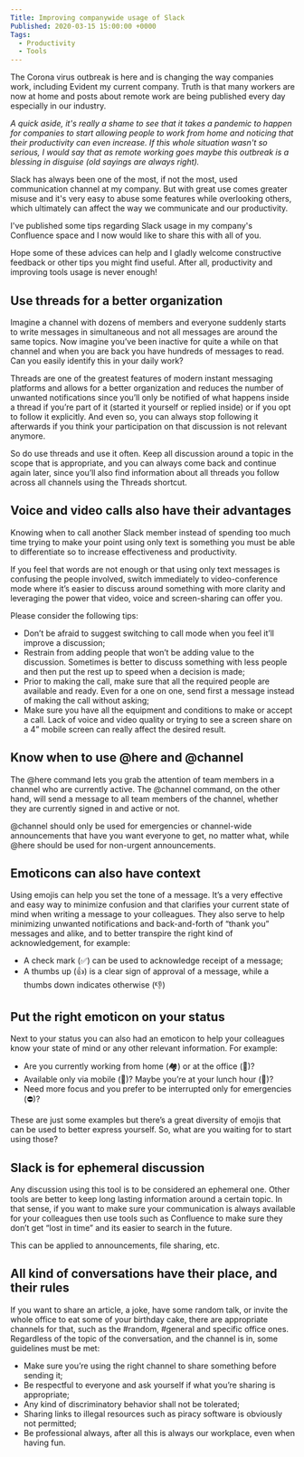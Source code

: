 ```yaml
---
Title: Improving companywide usage of Slack
Published: 2020-03-15 15:00:00 +0000
Tags: 
  - Productivity
  - Tools
---
```


The Corona virus outbreak is here and is changing the way companies work, including Evident my current company. Truth is that many workers are now at home and posts about remote work are being published every day especially in our industry. 

*A quick aside, it's really a shame to see that it takes a pandemic to happen for companies to start allowing people to work from home and noticing that their productivity can even increase. If this whole situation wasn't so serious, I would say that as remote working goes maybe this outbreak is a blessing in disguise (old sayings are always right).*

Slack has always been one of the most, if not the most, used communication channel at my company. But with great use comes greater misuse and it's very easy to abuse some features while overlooking others, which ultimately can affect the way we communicate and our productivity. 

I've published some tips regarding Slack usage in my company's Confluence space and I now would like to share this with all of you.

Hope some of these advices can help and I gladly welcome constructive feedback or other tips you might find useful. After all, productivity and improving tools usage is never enough!

## Use threads for a better organization

Imagine a channel with dozens of members and everyone suddenly starts to write messages in simultaneous and not all messages are around the same topics. Now imagine you’ve been inactive for quite a while on that channel and when you are back you have hundreds of messages to read. Can you easily identify this in your daily work?

Threads are one of the greatest features of modern instant messaging platforms and allows for a better organization and reduces the number of unwanted notifications since you’ll only be notified of what happens inside a thread if you’re part of it (started it yourself or replied inside) or if you opt to follow it explicitly. And even so, you can always stop following it afterwards if you think your participation on that discussion is not relevant anymore.

So do use threads and use it often. Keep all discussion around a topic in the scope that is appropriate, and you can always come back and continue again later, since you’ll also find information about all threads you follow across all channels using the Threads shortcut.

## Voice and video calls also have their advantages

Knowing when to call another Slack member instead of spending too much time trying to make your point using only text is something you must be able to differentiate so to increase effectiveness and productivity.

If you feel that words are not enough or that using only text messages is confusing the people involved, switch immediately to video-conference mode where it’s easier to discuss around something with more clarity and leveraging the power that video, voice and screen-sharing can offer you.

Please consider the following tips:

- Don’t be afraid to suggest switching to call mode when you feel it’ll improve a discussion;
- Restrain from adding people that won’t be adding value to the discussion. Sometimes is better to discuss something with less people and then put the rest up to speed when a decision is made;
- Prior to making the call, make sure that all the required people are available and ready. Even for a one on one, send first a message instead of making the call without asking;
- Make sure you have all the equipment and conditions to make or accept a call. Lack of voice and video quality or trying to see a screen share on a 4” mobile screen can really affect the desired result.

## Know when to use @here and @channel

The @here command lets you grab the attention of team members in a channel who are currently active. The @channel command, on the other hand, will send a message to all team members of the channel, whether they are currently signed in and active or not.

@channel should only be used for emergencies or channel-wide announcements that have you want everyone to get, no matter what, while @here should be used for non-urgent announcements.

## Emoticons can also have context

Using emojis can help you set the tone of a message. It’s a very effective and easy way to minimize confusion and that clarifies your current state of mind when writing a message to your colleagues. They also serve to help minimizing unwanted notifications and back-and-forth of “thank you” messages and alike, and to better transpire the right kind of acknowledgement, for example:

- A check mark (✅) can be used to acknowledge receipt of a message;
- A thumbs up (👍) is a clear sign of approval of a message, while a thumbs down indicates otherwise (👎)

## Put the right emoticon on your status

Next to your status you can also had an emoticon to help your colleagues know your state of mind or any other relevant information. For example:

- Are you currently working from home (🏘) or at the office (🏢)?
- Available only via mobile (📱)? Maybe you’re at your lunch hour (🍲)?
- Need more focus and you prefer to be interrupted only for emergencies (⛔)?

These are just some examples but there’s a great diversity of emojis that can be used to better express yourself. So, what are you waiting for to start using those?

## Slack is for ephemeral discussion

Any discussion using this tool is to be considered an ephemeral one. Other tools are better to keep long lasting information around a certain topic. In that sense, if you want to make sure your communication is always available for your colleagues then use tools such as Confluence to make sure they don’t get “lost in time” and its easier to search in the future.

This can be applied to announcements, file sharing, etc.

## All kind of conversations have their place, and their rules

If you want to share an article, a joke, have some random talk, or invite the whole office to eat some of your birthday cake, there are appropriate channels for that, such as the #random, #general and specific office ones. Regardless of the topic of the conversation, and the channel is in, some guidelines must be met:

- Make sure you’re using the right channel to share something before sending it;
- Be respectful to everyone and ask yourself if what you’re sharing is appropriate;
- Any kind of discriminatory behavior shall not be tolerated;
- Sharing links to illegal resources such as piracy software is obviously not permitted;
- Be professional always, after all this is always our workplace, even when having fun.

